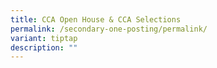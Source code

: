 ```yaml
---
title: CCA Open House & CCA Selections
permalink: /secondary-one-posting/permalink/
variant: tiptap
description: ""
---
```

